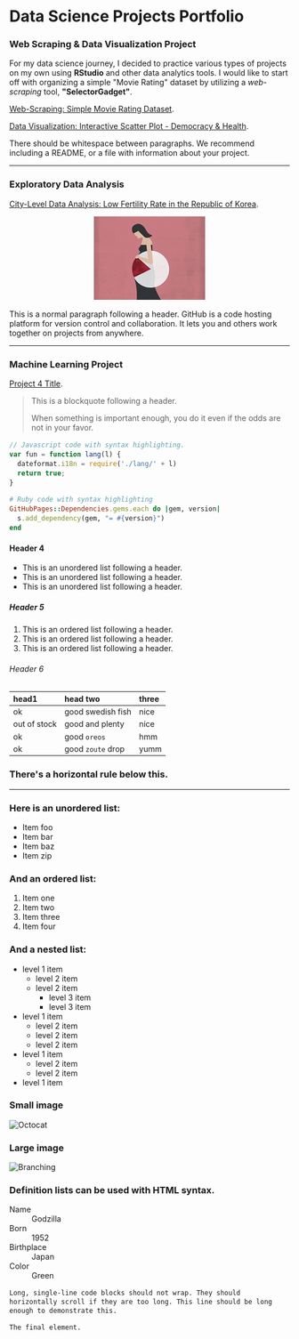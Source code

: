 # Data Science Projects Portfolio


### Web Scraping & Data Visualization Project 

For my data science journey, I decided to practice various types of projects on my own using **RStudio** and other data analytics tools.
I would like to start off with organizing a simple "Movie Rating" dataset by utilizing a _web-scraping_ tool, **"SelectorGadget"**.

[Web-Scraping: Simple Movie Rating Dataset](./another-page.html).
<img src=""/>

[Data Visualization: Interactive Scatter Plot - Democracy & Health](./another-page.html).
<img src=""/>

There should be whitespace between paragraphs. We recommend including a README, or a file with information about your project.

---
### Exploratory Data Analysis

  
[City-Level Data Analysis: Low Fertility Rate in the Republic of Korea](https://github.com/byeonghyeonSo/byeonghyeonSo.github.io/blob/5ea971254ab9db2f8606f755fbea390fbb006a09/Final-Project.html).

<p align="center">
<img src="https://github.com/byeonghyeonSo/byeonghyeonSo.github.io/blob/main/GettyImages_748319837.0.jpg?raw=true"/>
</p>

This is a normal paragraph following a header. GitHub is a code hosting platform for version control and collaboration. It lets you and others work together on projects from anywhere.

---
### Machine Learning Project

[Project 4 Title](./another-page.html).
> This is a blockquote following a header.
>
> When something is important enough, you do it even if the odds are not in your favor.

```js
// Javascript code with syntax highlighting.
var fun = function lang(l) {
  dateformat.i18n = require('./lang/' + l)
  return true;
}
```

```ruby
# Ruby code with syntax highlighting
GitHubPages::Dependencies.gems.each do |gem, version|
  s.add_dependency(gem, "= #{version}")
end
```

#### Header 4

*   This is an unordered list following a header.
*   This is an unordered list following a header.
*   This is an unordered list following a header.

##### Header 5

1.  This is an ordered list following a header.
2.  This is an ordered list following a header.
3.  This is an ordered list following a header.

###### Header 6

| head1        | head two          | three |
|:-------------|:------------------|:------|
| ok           | good swedish fish | nice  |
| out of stock | good and plenty   | nice  |
| ok           | good `oreos`      | hmm   |
| ok           | good `zoute` drop | yumm  |

### There's a horizontal rule below this.

* * *

### Here is an unordered list:

*   Item foo
*   Item bar
*   Item baz
*   Item zip

### And an ordered list:

1.  Item one
1.  Item two
1.  Item three
1.  Item four

### And a nested list:

- level 1 item
  - level 2 item
  - level 2 item
    - level 3 item
    - level 3 item
- level 1 item
  - level 2 item
  - level 2 item
  - level 2 item
- level 1 item
  - level 2 item
  - level 2 item
- level 1 item

### Small image

![Octocat](https://github.githubassets.com/images/icons/emoji/octocat.png)

### Large image

![Branching](https://guides.github.com/activities/hello-world/branching.png)


### Definition lists can be used with HTML syntax.

<dl>
<dt>Name</dt>
<dd>Godzilla</dd>
<dt>Born</dt>
<dd>1952</dd>
<dt>Birthplace</dt>
<dd>Japan</dd>
<dt>Color</dt>
<dd>Green</dd>
</dl>

```
Long, single-line code blocks should not wrap. They should horizontally scroll if they are too long. This line should be long enough to demonstrate this.
```

```
The final element.
```
